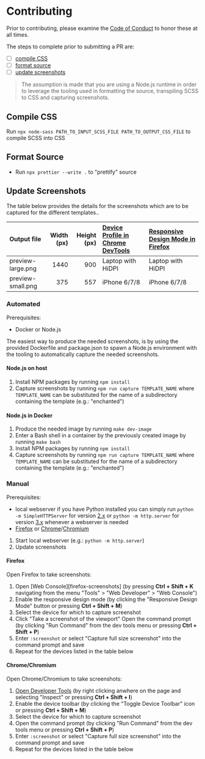 # Contributing

Prior to contributing, please examine the [Code of Conduct][coc] to honor
these at all times.

The steps to complete prior to submitting a PR are:
- [ ] [compile CSS](#compile-css)
- [ ] [format source](#format-source)
- [ ] [update screenshots](#update-screenshots)

> The assumption is made that you are using a Node.js runtime in order to
> leverage the tooling used in formatting the source, transpiling SCSS to CSS
> and capturing screenshots.

## Compile CSS

Run `npx node-sass PATH_TO_INPUT_SCSS_FILE PATH_TO_OUTPUT_CSS_FILE` to compile
SCSS into CSS

## Format Source

- Run `npx prettier --write .` to "prettify" source

## Update Screenshots

The table below provides the details for the screenshots which are to be
captured for the different templates..

| Output file       | Width (px) | Height (px) | [Device Profile in Chrome DevTools][chrome-screens] | [Responsive Design Mode in Firefox][firefox-screens] |
|:------------------|-----------:|------------:|:----------------------------------------------------|:-----------------------------------------------------|
| preview-large.png | 1440       | 900         | Laptop with HiDPI                                   | Laptop with HiDPI                                    |
| preview-small.png | 375        | 557         | iPhone 6/7/8                                        | iPhone 6/7/8                                         |

### Automated

Prerequisites:
- Docker or Node.js

The easiest way to produce the needed screenshots, is by using the provided
Dockerfile and package.json to spawn a Node.js environment with the tooling to
automatically capture the needed screenshots.

#### Node.js on host

1. Install NPM packages by running `npm install`
2. Capture screenshots by running `npm run capture TEMPLATE_NAME` where
   `TEMPLATE_NAME` can be substituted for the name of a subdirectory containing
   the template (e.g.: "enchanted")


#### Node.js in Docker

1. Produce the needed image by running `make dev-image`
2. Enter a Bash shell in a container by the previously created image by running
   `make bash`
3. Install NPM packages by running `npm install`
4. Capture screenshots by running `npm run capture TEMPLATE_NAME` where
   `TEMPLATE_NAME` can be substituted for the name of a subdirectory containing
   the template (e.g.: "enchanted")

### Manual

Prerequisites:
- local webserver if you have Python installed you can simply run `python -m
  SimpleHTTPServer` for version [2.x][py-simplehttpserver]  or `python -m
  http.server` for version [3.x][py-http-server] whenever a webserver is needed
- [Firefox][firefox] or [Chrome][chrome]/[Chromium][chromium]

1. Start local webserver (e.g.: `python -m http.server`)
2. Update screenshots

#### Firefox

Open Firefox to take screenshots:
1. Open [Web Console][firefox-screenshots] (by pressing **Ctrl + Shift + K**
   navigating from the menu "Tools" > "Web Developer" > "Web Console")
2. Enable the responsive design mode (by clicking the "Responsive Design
   Mode" button or pressing **Ctrl + Shift + M**)
3. Select the device for which to capture screenshot
4. Click "Take a screenshot of the viewport" Open the command prompt (by clicking "Run Command" from the dev tools menu
   or pressing **Ctrl + Shift + P**)
5. Enter `:screenshot` or select "Capture full size screenshot" into the
   command prompt and save 
6. Repeat for the devices listed in the table below

#### Chrome/Chromium

Open Chrome/Chromium to take screenshots:
1. [Open Developer Tools][open-chrome-devtools] (by right clicking anwhere on
   the page and selecting "Inspect" or pressing **Ctrl + Shift + I**)
2. Enable the device toolbar (by clicking the "Toggle Device Toolbar" icon or
   pressing **Ctrl + Shift + M**)
3. Select the device for which to capture screenshot
4. Open the command prompt (by clicking "Run Command" from the dev tools menu
   or pressing **Ctrl + Shift + P**)
5. Enter `:screenshot` or select "Capture full size screenshot" into the
   command prompt and save 
6. Repeat for the devices listed in the table below

[chrome]: https://www.google.com/chrome/
[chromium]: https://www.chromium.org/Home
[firefox]: https://www.mozilla.org/en-US/firefox/new/
[moz-screenshots]: https://developer.mozilla.org/en-US/docs/Tools/Taking_screenshots
[py-simplehttpserver]: https://docs.python.org/2/library/simplehttpserver.html
[py-http-server]: https://docs.python.org/3/library/http.server.html
[2ality-py-server]: https://2ality.com/2014/06/simple-http-server.html
[moz-py-server]: https://developer.mozilla.org/en-US/docs/Learn/Common_questions/set_up_a_local_testing_server
[chrome-screens]: https://developers.google.com/web/tools/chrome-devtools/device-mode#viewport
[firefox-screens]: https://developer.mozilla.org/en-US/docs/Tools/Responsive_Design_Mode
[open-chrome-devtools]: https://developers.google.com/web/tools/chrome-devtools/#open
[coc]: ./CODE_OF_CONDUCT.md
